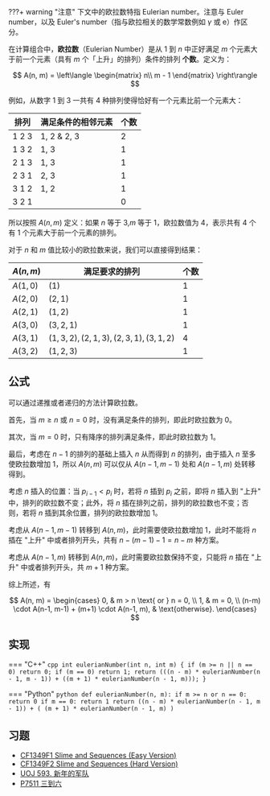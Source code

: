 ???+ warning "注意"
    下文中的欧拉数特指 Eulerian number。注意与 Euler number，以及 Euler's number（指与欧拉相关的数学常数例如 $\gamma$ 或 $\mathrm{e}$）作区分。

在计算组合中，**欧拉数**（Eulerian Number）是从 $1$ 到 $n$ 中正好满足 $m$ 个元素大于前一个元素（具有 $m$ 个「上升」的排列）条件的排列 **个数**。定义为：

$$
A(n, m) = 
\left\langle 
\begin{matrix}
  n\\
  m - 1
\end{matrix}
\right\rangle
$$

例如，从数字 $1$ 到 $3$ 一共有 $4$ 种排列使得恰好有一个元素比前一个元素大：

| 排列   | 满足条件的相邻元素 | 个数 |
| ----- | ---------------- | -- |
| 1 2 3 | 1, 2 & 2, 3      | 2  |
| 1 3 2 | 1, 3             | 1  |
| 2 1 3 | 1, 3             | 1  |
| 2 3 1 | 2, 3             | 1  |
| 3 1 2 | 1, 2             | 1  |
| 3 2 1 |                  | 0  |

所以按照 $A(n, m)$ 定义：如果 $n$ 等于 $3$,$m$ 等于 $1$，欧拉数值为 $4$，表示共有 $4$ 个有 $1$ 个元素大于前一个元素的排列。

对于 $n$ 和 $m$ 值比较小的欧拉数来说，我们可以直接得到结果：

| $A(n, m)$ | 满足要求的排列                                      | 个数 |
| --------- | -------------------------------------------- | -- |
| $A(1, 0)$ | $(1)$                                        | 1  |
| $A(2, 0)$ | $(2, 1)$                                     | 1  |
| $A(2, 1)$ | $(1, 2)$                                     | 1  |
| $A(3, 0)$ | $(3, 2, 1)$                                  | 1  |
| $A(3, 1)$ | $(1, 3, 2), (2, 1, 3), (2, 3, 1), (3, 1, 2)$ | 4  |
| $A(3, 2)$ | $(1, 2, 3)$                                  | 1  |

## 公式

可以通过递推或者递归的方法计算欧拉数。

首先，当 $m \ge n$ 或 $n = 0$ 时，没有满足条件的排列，即此时欧拉数为 0。

其次，当 $m = 0$ 时，只有降序的排列满足条件，即此时欧拉数为 1。

最后，考虑在 $n-1$ 的排列的基础上插入 $n$ 从而得到 $n$ 的排列，由于插入 $n$ 至多使欧拉数增加 1，所以 $A(n, m)$ 可以仅从 $A(n-1, m-1)$ 处和 $A(n-1, m)$ 处转移得到。

考虑 $n$ 插入的位置：当 $p_{i-1} < p_{i}$ 时，若将 $n$ 插到 $p_{i}$ 之前，即将 $n$ 插入到 "上升" 中，排列的欧拉数不变；此外，将 $n$ 插在排列之前，排列的欧拉数也不变；否则，若将 $n$ 插到其余位置，排列的欧拉数增加 1。

考虑从 $A(n-1, m-1)$ 转移到 $A(n, m)$，此时需要使欧拉数增加 1，此时不能将 $n$ 插在 "上升" 中或者排列开头，共有 $n - (m-1) - 1 = n-m$ 种方案。

考虑从 $A(n-1, m)$ 转移到 $A(n, m)$，此时需要欧拉数保持不变，只能将 $n$ 插在 "上升" 中或者排列开头，共 $m+1$ 种方案。

综上所述，有

$$
A(n, m) = \begin{cases}
    0, & m > n \text{ or } n = 0, \\
    1, & m = 0, \\
    (n-m) \cdot A(n-1, m-1) + (m+1) \cdot A(n-1, m), & \text{otherwise}.
\end{cases}
$$

## 实现

=== "C++"
    ```cpp
    int eulerianNumber(int n, int m) {
      if (m >= n || n == 0) return 0;
      if (m == 0) return 1;
      return (((n - m) * eulerianNumber(n - 1, m - 1)) +
              ((m + 1) * eulerianNumber(n - 1, m)));
    }
    ```

=== "Python"
    ```python
    def eulerianNumber(n, m):
        if m >= n or n == 0:
            return 0
        if m == 0:
            return 1
        return ((n - m) * eulerianNumber(n - 1, m - 1)) + (
            (m + 1) * eulerianNumber(n - 1, m)
        )
    ```

## 习题

-   [CF1349F1 Slime and Sequences (Easy Version)](https://codeforces.com/problemset/problem/1349/F1)
-   [CF1349F2 Slime and Sequences (Hard Version)](https://codeforces.com/problemset/problem/1349/F2)
-   [UOJ 593. 新年的军队](https://uoj.ac/problem/593)
-   [P7511 三到六](https://www.luogu.com.cn/problem/P7511)
